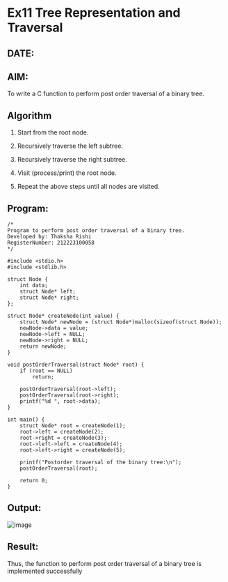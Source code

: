 # Ex11 Tree Representation and Traversal
## DATE:
## AIM:
To write a C function to perform post order traversal of a binary tree.

## Algorithm

1. Start from the root node.

2. Recursively traverse the left subtree.

3. Recursively traverse the right subtree.

4. Visit (process/print) the root node.

5. Repeat the above steps until all nodes are visited.  

## Program:
```
/*
Program to perform post order traversal of a binary tree.
Developed by: Thaksha Rishi
RegisterNumber: 212223100058
*/

#include <stdio.h>
#include <stdlib.h>

struct Node {
    int data;
    struct Node* left;
    struct Node* right;
};

struct Node* createNode(int value) {
    struct Node* newNode = (struct Node*)malloc(sizeof(struct Node));
    newNode->data = value;
    newNode->left = NULL;
    newNode->right = NULL;
    return newNode;
}

void postOrderTraversal(struct Node* root) {
    if (root == NULL)
        return;
    
    postOrderTraversal(root->left);    
    postOrderTraversal(root->right);   
    printf("%d ", root->data);         
}

int main() {
    struct Node* root = createNode(1);
    root->left = createNode(2);
    root->right = createNode(3);
    root->left->left = createNode(4);
    root->left->right = createNode(5);

    printf("Postorder traversal of the binary tree:\n");
    postOrderTraversal(root);

    return 0;
}

```

## Output:

![image](https://github.com/user-attachments/assets/7bf72162-745c-492d-8f5f-fec07919adde)


## Result:
Thus, the function to perform post order traversal of a binary tree is implemented successfully
